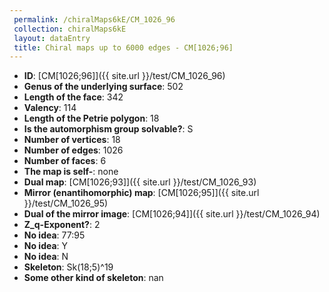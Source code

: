 ```yaml
--- 
 permalink: /chiralMaps6kE/CM_1026_96 
 collection: chiralMaps6kE
 layout: dataEntry
 title: Chiral maps up to 6000 edges - CM[1026;96]
---
```


- **ID**: [CM[1026;96]]({{ site.url }}/test/CM_1026_96)
- **Genus of the underlying surface**: 502
- **Length of the face**: 342
- **Valency**: 114
- **Length of the Petrie polygon**: 18
- **Is the automorphism group solvable?**: S
- **Number of vertices**: 18
- **Number of edges**: 1026
- **Number of faces**: 6
- **The map is self-**: none
- **Dual map**: [CM[1026;93]]({{ site.url }}/test/CM_1026_93)
- **Mirror (enantihomorphic) map**: [CM[1026;95]]({{ site.url }}/test/CM_1026_95)
- **Dual of the mirror image**: [CM[1026;94]]({{ site.url }}/test/CM_1026_94)
- **Z_q-Exponent?**: 2
- **No idea**:  77:95
- **No idea**: Y
- **No idea**: N
- **Skeleton**: Sk(18;5)^19
- **Some other kind of skeleton**: nan
